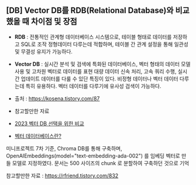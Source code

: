 ## [DB] Vector DB를 RDB(Relational Database)와 비교했을 때 차이점 및 장점
 - **RDB** : 전통적인 관계형 데이터베이스 시스템으로, 테이블 형태로 데이터를 저장하고 SQL로 조작
    정형데이터 다루는데 적합하며, 테이블 간 관계 설정을 통해 일관성 및 무결성 유지가 가능하다.
 - **Vector DB** : 실시간 분석 및 검색에 특화된 데이터베이스, 벡터 형태의 데이터 모델 사용 및 고차원 벡터로 데이터를 표현
    대량 데이터 신속 처리, 고속 쿼리 수행, 실시간 업데이트 데이터를 다룰 수 있단 특징이 있다.
    비정형 데이터나 벡터 데이터 다루는데 특히 유용하다. 벡터 데이터를 다루기에 유사성 검색이 가능하다.
 - 출처 : <https://kosena.tistory.com/87>

 - 참고할만한 자료
  - [2023 벡터 DB 선택을 위한 비교](https://discuss.pytorch.kr/t/2023-picking-a-vector-database-a-comparison-and-guide-for-2023/2625)
  - [벡터 데이터베이스란?](https://www.elastic.co/kr/what-is/vector-database)

미니프로젝트 7차 기준,
Chroma DB를 통해 구축하며, OpenAIEmbeddings(model="text-embedding-ada-002") 를 임베딩 벡터로 만들 모델로 지정하였다. 문서는 500 사이즈의 chunk 로 분할하여 구축하던 것으로 기억

참고할만한 자료 : https://rfriend.tistory.com/832